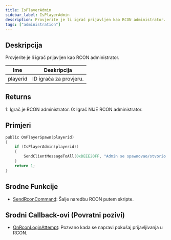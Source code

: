 ```yaml
---
title: IsPlayerAdmin
sidebar_label: IsPlayerAdmin
description: Provjerite je li igrač prijavljen kao RCON administrator.
tags: ["administration"]
---
```


## Deskripcija

Provjerite je li igrač prijavljen kao RCON administrator.

| Ime      | Deskripcija            |
| -------- | ---------------------- |
| playerid | ID igrača za provjeru. |

## Returns

1: Igrač je RCON administrator. 0: Igrač NIJE RCON administrator.

## Primjeri

```c
public OnPlayerSpawn(playerid)
{
    if (IsPlayerAdmin(playerid))
    {
        SendClientMessageToAll(0xDEEE20FF, "Admin se spawnovao/stvorio.");
    }
    return 1;
}
```

## Srodne Funkcije

- [SendRconCommand](SendRconCommand): Šalje naredbu RCON putem skripte.

## Srodni Callback-ovi (Povratni pozivi)

- [OnRconLoginAttempt](../callbacks/OnRconLoginAttempt): Pozvano kada se napravi pokušaj prijavljivanja u RCON.
